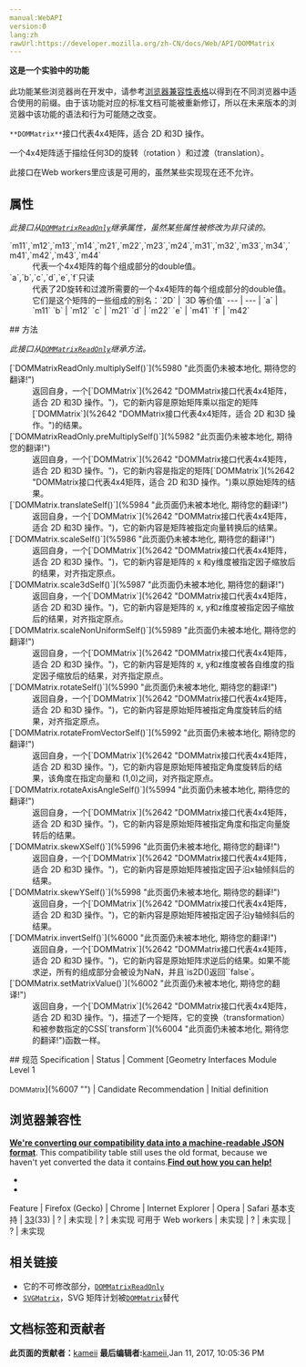 ```yaml
---
manual:WebAPI
version:0
lang:zh
rawUrl:https://developer.mozilla.org/zh-CN/docs/Web/API/DOMMatrix
---
```






**这是一个实验中的功能**<br></br>此功能某些浏览器尚在开发中，请参考[浏览器兼容性表格](%5967 "")以得到在不同浏览器中适合使用的前缀。由于该功能对应的标准文档可能被重新修订，所以在未来版本的浏览器中该功能的语法和行为可能随之改变。




`**DOMMatrix**`接口代表4x4矩阵，适合 2D 和3D 操作。



一个4x4矩阵适于描绘任何3D的旋转（rotation ）和过渡（translation）。



此接口在Web workers里应该是可用的，虽然某些实现现在还不允许。


## 属性<a name="属性"></a>


<em>此接口从[`DOMMatrixReadOnly`](%2643 "此页面仍未被本地化, 期待您的翻译!")继承属性，虽然某些属性被修改为非只读的。</em>

<dl><dt>`m11`,`m12`,`m13`,`m14`,`m21`,`m22`,`m23`,`m24`,`m31`,`m32`,`m33`,`m34`,`m41`,`m42`,`m43`,`m44`</dt><dd>代表一个4x4矩阵的每个组成部分的double值。</dd><dt>`a`,`b`,`c`,`d`,`e`,`f`只读</dt><dd>代表了2D旋转和过渡所需要的一个4x4矩阵的每个组成部分的double值。它们是这个矩阵的一些组成的别名：`2D` | `3D 等价值` 
 ---  |  ---  | 
`a` | `m11` 
`b` | `m12` 
`c` | `m21` 
`d` | `m22` 
`e` | `m41` 
`f` | `m42` 

</dd></dl>
## 方法<a name="方法"></a>


<em>此接口从[`DOMMatrixReadOnly`](%2643 "此页面仍未被本地化, 期待您的翻译!")继承方法。</em>

<dl><dt>[`DOMMatrixReadOnly.multiplySelf()`](%5980 "此页面仍未被本地化, 期待您的翻译!")</dt><dd>返回自身，一个[`DOMMatrix`](%2642 "DOMMatrix接口代表4x4矩阵，适合 2D 和3D 操作。")，它的新内容是原始矩阵乘以指定的矩阵[`DOMMatrix`](%2642 "DOMMatrix接口代表4x4矩阵，适合 2D 和3D 操作。")的结果。</dd><dt>[`DOMMatrixReadOnly.preMultiplySelf()`](%5982 "此页面仍未被本地化, 期待您的翻译!")</dt><dd>返回自身，一个[`DOMMatrix`](%2642 "DOMMatrix接口代表4x4矩阵，适合 2D 和3D 操作。")，它的新内容是指定的矩阵[`DOMMatrix`](%2642 "DOMMatrix接口代表4x4矩阵，适合 2D 和3D 操作。")乘以原始矩阵的结果。</dd><dt>[`DOMMatrix.translateSelf()`](%5984 "此页面仍未被本地化, 期待您的翻译!")</dt><dd>返回自身，一个[`DOMMatrix`](%2642 "DOMMatrix接口代表4x4矩阵，适合 2D 和3D 操作。")，它的新内容是矩阵被指定向量转换后的结果。</dd><dt>[`DOMMatrix.scaleSelf()`](%5986 "此页面仍未被本地化, 期待您的翻译!")</dt><dd>返回自身，一个[`DOMMatrix`](%2642 "DOMMatrix接口代表4x4矩阵，适合 2D 和3D 操作。")，它的新内容是矩阵的 x 和y维度被指定因子缩放后的结果，对齐指定原点。</dd><dt>[`DOMMatrix.scale3dSelf()`](%5987 "此页面仍未被本地化, 期待您的翻译!")</dt><dd>返回自身，一个[`DOMMatrix`](%2642 "DOMMatrix接口代表4x4矩阵，适合 2D 和3D 操作。")，它的新内容是矩阵的 x, y和z维度被指定因子缩放后的结果，对齐指定原点。</dd><dt>[`DOMMatrix.scaleNonUniformSelf()`](%5989 "此页面仍未被本地化, 期待您的翻译!")</dt><dd>返回自身，一个[`DOMMatrix`](%2642 "DOMMatrix接口代表4x4矩阵，适合 2D 和3D 操作。")，它的新内容是矩阵的 x, y和z维度被各自维度的指定因子缩放后的结果，对齐指定原点。</dd><dt>[`DOMMatrix.rotateSelf()`](%5990 "此页面仍未被本地化, 期待您的翻译!")</dt><dd>返回自身，一个[`DOMMatrix`](%2642 "DOMMatrix接口代表4x4矩阵，适合 2D 和3D 操作。")，它的新内容是原始矩阵被指定角度旋转后的结果，对齐指定原点。</dd><dt>[`DOMMatrix.rotateFromVectorSelf()`](%5992 "此页面仍未被本地化, 期待您的翻译!")</dt><dd>返回自身，一个[`DOMMatrix`](%2642 "DOMMatrix接口代表4x4矩阵，适合 2D 和3D 操作。")，它的新内容是原始矩阵被指定角度旋转后的结果，该角度在指定向量和 (1,0)之间，对齐指定原点。</dd><dt>[`DOMMatrix.rotateAxisAngleSelf()`](%5994 "此页面仍未被本地化, 期待您的翻译!")</dt><dd>返回自身，一个[`DOMMatrix`](%2642 "DOMMatrix接口代表4x4矩阵，适合 2D 和3D 操作。")，它的新内容是原始矩阵被指定角度和指定向量旋转后的结果。</dd><dt>[`DOMMatrix.skewXSelf()`](%5996 "此页面仍未被本地化, 期待您的翻译!")</dt><dd>返回自身，一个[`DOMMatrix`](%2642 "DOMMatrix接口代表4x4矩阵，适合 2D 和3D 操作。")，它的新内容是原始矩阵被指定因子沿x轴倾斜后的结果。</dd><dt>[`DOMMatrix.skewYSelf()`](%5998 "此页面仍未被本地化, 期待您的翻译!")</dt><dd>返回自身，一个[`DOMMatrix`](%2642 "DOMMatrix接口代表4x4矩阵，适合 2D 和3D 操作。")，它的新内容是原始矩阵被指定因子沿y轴倾斜后的结果。</dd><dt>[`DOMMatrix.invertSelf()`](%6000 "此页面仍未被本地化, 期待您的翻译!")</dt><dd>返回自身，一个[`DOMMatrix`](%2642 "DOMMatrix接口代表4x4矩阵，适合 2D 和3D 操作。")，它的新内容是原始矩阵求逆后的结果。如果不能求逆，所有的组成部分会被设为NaN，并且`is2D()返回``false`。</dd><dt>[`DOMMatrix.setMatrixValue()`](%6002 "此页面仍未被本地化, 期待您的翻译!")</dt><dd>返回自身，一个[`DOMMatrix`](%2642 "DOMMatrix接口代表4x4矩阵，适合 2D 和3D 操作。")，描述了一个矩阵，它的变换（transformation）和被参数指定的CSS[`transform`](%6004 "此页面仍未被本地化, 期待您的翻译!")函数一样。</dd></dl>
## 规范<a name="规范"></a>
Specification | Status | Comment 
[Geometry Interfaces Module Level 1<br></br><small>DOMMatrix</small>](%6007 "") | Candidate Recommendation | Initial definition 


## 浏览器兼容性<a name="浏览器兼容性"></a>


**[We&#39;re converting our compatibility data into a machine-readable JSON format](%3344 "")**. This compatibility table still uses the old format, because we haven&#39;t yet converted the data it contains.**[Find out how you can help!](%3392 "")**


* 
* 
Feature | Firefox (Gecko) | Chrome | Internet Explorer | Opera | Safari 
基本支持 | [33](%4745 "Released on 2014-10-14.")(33) | ? | 未实现 | ? | 未实现 
可用于 Web workers | 未实现 | ? | 未实现 | ? | 未实现 




## 相关链接<a name="相关链接"></a>

* 它的不可修改部分，[`DOMMatrixReadOnly`](%2643 "此页面仍未被本地化, 期待您的翻译!")
* [`SVGMatrix`](%3153 "此页面仍未被本地化, 期待您的翻译!")，SVG 矩阵计划被[`DOMMatrix`](%2642 "DOMMatrix接口代表4x4矩阵，适合 2D 和3D 操作。")替代



## 文档标签和贡献者
**此页面的贡献者：**[kameii](%4517 "")
**最后编辑者:**[kameii](%4517 ""),<time>Jan 11, 2017, 10:05:36 PM</time>


